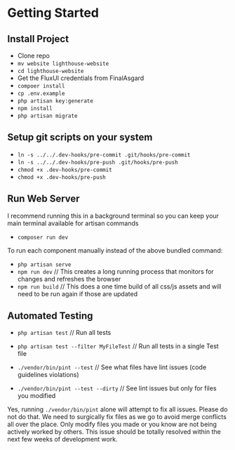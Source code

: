 # Getting Started

## Install Project
- Clone repo
- ``mv website lighthouse-website``
- ``cd lighthouse-website``
- Get the FluxUI credentials from FinalAsgard
- ``compoer install``
- ``cp .env.example``
- ``php artisan key:generate``
- ``npm install``
- ``php artisan migrate``

## Setup git scripts on your system
- ``ln -s ../../.dev-hooks/pre-commit .git/hooks/pre-commit``
- ``ln -s ../../.dev-hooks/pre-push .git/hooks/pre-push``
- ``chmod +x .dev-hooks/pre-commit``
- ``chmod +x .dev-hooks/pre-push``

## Run Web Server
I recommend running this in a background terminal so you can keep your main terminal available for artisan commands
- ``composer run dev``

To run each component manually instead of the above bundled command:
- ``php artisan serve``
- ``npm run dev`` // This creates a long running process that monitors for changes and refreshes the browser
- ``npm run build`` // This does a one time build of all css/js assets and will need to be run again if those are updated

## Automated Testing
- ``php artisan test`` // Run all tests
- ``php artisan test --filter MyFileTest`` // Run all tests in a single Test file

- ``./vendor/bin/pint --test`` // See what files have lint issues (code guidelines violations)
- ``./vendor/bin/pint --test --dirty`` // See lint issues but only for files you modified

Yes, running ``./vendor/bin/pint`` alone will attempt to fix all issues. Please do not do that. We need to surgically fix files as we go to avoid merge conflicts all over the place. Only modify files you made or you know are not being actively worked by others. This issue should be totally resolved within the next few weeks of development work.
 
